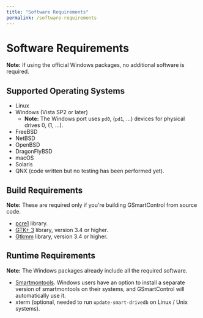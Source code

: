 ```yaml
---
title: "Software Requirements"
permalink: /software-requirements
---
```


# Software Requirements

**Note:** If using the official Windows packages, no additional software is required.

## Supported Operating Systems
* Linux
* Windows (Vista SP2 or later)
  * **Note:** The Windows port uses `pd0`, (`pd1`, ...) devices
  for physical drives 0, (1, ...).
* FreeBSD
* NetBSD
* OpenBSD
* DragonFlyBSD
* macOS
* Solaris
* QNX (code written but no testing has been performed yet).

## Build Requirements
**Note:** These are required only if you're building GSmartControl from source code.
* [pcre1](https://www.pcre.org) library.
* [GTK+ 3](https://www.gtk.org) library, version 3.4 or higher.
* [Gtkmm](https://www.gtkmm.org) library, version 3.4 or higher.

## Runtime Requirements
**Note:** The Windows packages already include all the required software. 
* [Smartmontools](https://www.smartmontools.org/). Windows users have an option to
install a separate version of smartmontools on their systems, and GSmartControl will automatically use it.
* xterm (optional, needed to run `update-smart-drivedb` on Linux / Unix systems).
